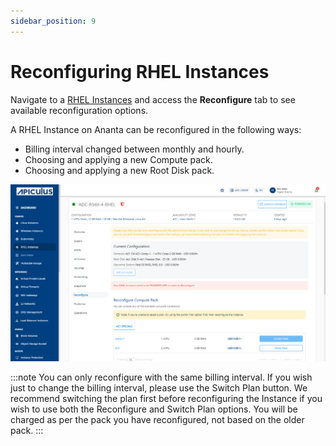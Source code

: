 ```yaml
---
sidebar_position: 9
---
```

# Reconfiguring RHEL Instances

Navigate to a [RHEL Instances](AboutRHELInstances.md) and access the **Reconfigure** tab to see available reconfiguration options.

A RHEL Instance on Ananta can be reconfigured in the following ways:

- Billing interval changed between monthly and hourly.
- Choosing and applying a new Compute pack.
- Choosing and applying a new Root Disk pack.

![Reconfiguring RHEL Instances](img/Reconfiguring1.png)

:::note
You can only reconfigure with the same billing interval. If you wish just to change the billing interval, please use the Switch Plan button. We recommend switching the plan first before reconfiguring the Instance if you wish to use both the Reconfigure and Switch Plan options. You will be charged as per the pack you have reconfigured, not based on the older pack.
:::

